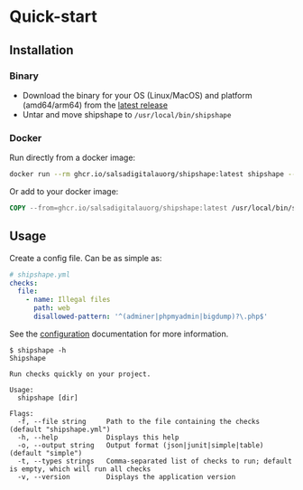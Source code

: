 # Quick-start

## Installation

### Binary

  - Download the binary for your OS (Linux/MacOS) and platform (amd64/arm64) from the [latest release](https://github.com/salsadigitalauorg/shipshape/releases/latest)
  - Untar and move shipshape to `/usr/local/bin/shipshape`

### Docker

Run directly from a docker image:
```sh
docker run --rm ghcr.io/salsadigitalauorg/shipshape:latest shipshape --version
```

Or add to your docker image:
```Dockerfile
COPY --from=ghcr.io/salsadigitalauorg/shipshape:latest /usr/local/bin/shipshape /usr/local/bin/shipshape
```

## Usage
Create a config file. Can be as simple as:
```yaml
# shipshape.yml
checks:
  file:
    - name: Illegal files
      path: web
      disallowed-pattern: '^(adminer|phpmyadmin|bigdump)?\.php$'
```
See the [configuration](/config) documentation for more information.

```
$ shipshape -h
Shipshape

Run checks quickly on your project.

Usage:
  shipshape [dir]

Flags:
  -f, --file string     Path to the file containing the checks (default "shipshape.yml")
  -h, --help            Displays this help
  -o, --output string   Output format (json|junit|simple|table) (default "simple")
  -t, --types strings   Comma-separated list of checks to run; default is empty, which will run all checks
  -v, --version         Displays the application version
```

